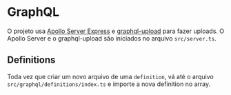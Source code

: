 # GraphQL

O projeto usa [Apollo Server Express](https://www.apollographql.com/docs/apollo-server/) e [graphql-upload](https://github.com/jaydenseric/graphql-upload) para fazer uploads.
O Apollo Server e o graphql-upload são iniciados no arquivo `src/server.ts`.

## Definitions

Toda vez que criar um novo arquivo de uma `definition`, vá até o arquivo `src/graphql/definitions/index.ts` e importe a nova definition no array.
